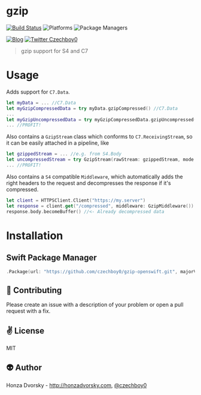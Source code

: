 # gzip

[![Build Status](https://travis-ci.org/czechboy0/gzip-openswift.svg?branch=master)](https://travis-ci.org/czechboy0/gzip-openswift)
![Platforms](https://img.shields.io/badge/platforms-Linux%20%7C%20OS%20X-blue.svg)
![Package Managers](https://img.shields.io/badge/package%20managers-SwiftPM-yellow.svg)

[![Blog](https://img.shields.io/badge/blog-honzadvorsky.com-green.svg)](http://honzadvorsky.com)
[![Twitter Czechboy0](https://img.shields.io/badge/twitter-czechboy0-green.svg)](http://twitter.com/czechboy0)

> gzip support for S4 and C7

# Usage
Adds support for `C7.Data`.

```swift
let myData = ... //C7.Data
let myGzipCompressedData = try myData.gzipCompressed() //C7.Data
...
let myGzipUncompressedData = try myGzipCompressedData.gzipUncompressed() //C7.Data
... //PROFIT!
```

Also contains a `GzipStream` class which conforms to `C7.ReceivingStream`, so it can be easily attached in a pipeline, like

```swift
let gzippedStream = ... //e.g. from S4.Body
let uncompressedStream = try GzipStream(rawStream: gzippedStream, mode: .uncompress)
... //PROFIT!
```

Also contains a `S4` compatible `Middleware`, which automatically adds the right headers to the request and decompresses the response if it's compressed.

```swift
let client = HTTPSClient.Client("https://my.server")
let response = client.get("/compressed", middleware: GzipMiddleware())
response.body.becomeBuffer() //<- Already decompressed data
```

# Installation

## Swift Package Manager

```swift
.Package(url: "https://github.com/czechboy0/gzip-openswift.git", majorVersion: 0, minor: 1)
```

:gift_heart: Contributing
------------
Please create an issue with a description of your problem or open a pull request with a fix.

:v: License
-------
MIT

:alien: Author
------
Honza Dvorsky - http://honzadvorsky.com, [@czechboy0](http://twitter.com/czechboy0)

